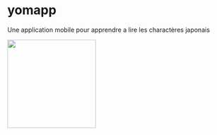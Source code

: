 # yomapp

Une application mobile pour apprendre a lire les charactères japonais

<img src="https://user-images.githubusercontent.com/91209500/231810397-cea4527f-0961-41c8-857f-2991a087aa64.jpg" width=200></img>
